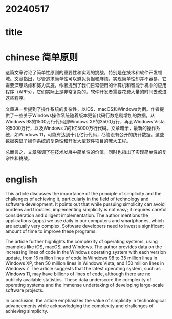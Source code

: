 
# 20240517

# title 

# chinese 简单原则
这篇文章讨论了简单性原则的重要性和实现的挑战，特别是在技术和软件开发领域。文章指出，尽管追求简单性可以避免负担和麻烦，实现简单性却并不容易，它需要深思熟虑和努力实施。作者提到了我们日常使用的计算机和智能手机中的应用程序（APPs），它们实际上是非常复杂的。软件开发者需要花费大量的时间去改进这些程序。

文章进一步提到了操作系统的复杂性，以iOS、macOS和Windows为例。作者提供了一些关于Windows操作系统随着版本更新代码行数急剧增加的数据，从Windows 98的1500万行代码到Windows XP的3500万行，再到Windows Vista的5000万行，以及Windows 7的1亿5000万行代码。文章暗示，最新的操作系统，如Windows 11，可能有达到十几亿行代码，尽管没有公开的统计数据。这些数据突显了操作系统的复杂性和开发大型软件项目的庞大工程。

总而言之，文章强调了在技术发展中简单性的价值，同时也指出了实现简单性的复杂性和挑战。

# english
This article discusses the importance of the principle of simplicity and the challenges of achieving it, particularly in the field of technology and software development. It points out that while pursuing simplicity can avoid burdens and troubles, implementing simplicity is not easy; it requires careful consideration and diligent implementation. The author mentions the applications (apps) we use daily in our computers and smartphones, which are actually very complex. Software developers need to invest a significant amount of time to improve these programs.

The article further highlights the complexity of operating systems, using examples like iOS, macOS, and Windows. The author provides data on the increasing lines of code in the Windows operating system with each version update, from 15 million lines of code in Windows 98 to 35 million lines in Windows XP, then 50 million lines in Windows Vista, and 150 million lines in Windows 7. The article suggests that the latest operating system, such as Windows 11, may have billions of lines of code, although there are no publicly available statistics. These data underscore the complexity of operating systems and the immense undertaking of developing large-scale software projects.

In conclusion, the article emphasizes the value of simplicity in technological advancements while acknowledging the complexity and challenges of achieving simplicity.
